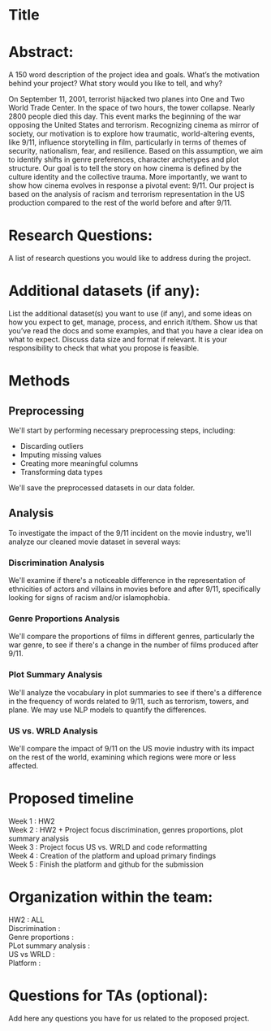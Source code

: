 # Title

# Abstract: 
A 150 word description of the project idea and goals. What’s the motivation behind your project? What story would you like to tell, and why?


On September 11, 2001, terrorist hijacked two planes into One and Two World Trade Center. In the space of two hours, the tower collapse. Nearly 2800 people died this day. This event marks the beginning of the war opposing the United States and terrorism. Recognizing cinema as mirror of society, our motivation is to explore how traumatic, world-altering events, like 9/11, influence storytelling in film, particularly in terms of themes of security, nationalism, fear, and resilience. Based on this assumption, we aim to identify shifts in genre preferences, character archetypes and plot structure. Our goal is to tell the story on how cinema is defined by the culture identity and the collective trauma. More importantly, we want to show how cinema evolves in response a pivotal event: 9/11. 
Our project is based on the analysis of racism and terrorism representation in the US production compared to the rest of the world before and after 9/11. 

# Research Questions: 
A list of research questions you would like to address during the project.

# Additional datasets (if any): 
List the additional dataset(s) you want to use (if any), and some ideas on how you expect to get, manage, process, and enrich it/them. Show us that you’ve read the docs and some examples, and that you have a clear idea on what to expect. Discuss data size and format if relevant. It is your responsibility to check that what you propose is feasible.

# Methods

## Preprocessing 

We'll start by performing necessary preprocessing steps, including:

- Discarding outliers
- Imputing missing values
- Creating more meaningful columns
- Transforming data types

We'll save the preprocessed datasets in our data folder.

## Analysis 
To investigate the impact of the 9/11 incident on the movie industry, we'll analyze our cleaned movie dataset in several ways:

### Discrimination Analysis
We'll examine if there's a noticeable difference in the representation of ethnicities of actors and villains in movies before and after 9/11, specifically looking for signs of racism and/or islamophobia.

### Genre Proportions Analysis
We'll compare the proportions of films in different genres, particularly the war genre, to see if there's a change in the number of films produced after 9/11.

### Plot Summary Analysis
We'll analyze the vocabulary in plot summaries to see if there's a difference in the frequency of words related to 9/11, such as terrorism, towers, and plane. We may use NLP models to quantify the differences.

### US vs. WRLD Analysis
We'll compare the impact of 9/11 on the US movie industry with its impact on the rest of the world, examining which regions were more or less affected.

# Proposed timeline
Week 1 : HW2 <br>
Week 2 : HW2 + Project focus discrimination, genres proportions, plot summary analysis <br>
Week 3 : Project focus US vs. WRLD and code reformatting <br>
Week 4 : Creation of the platform and upload primary findings <br>
Week 5 : Finish the platform and github for the submission

# Organization within the team: 
HW2 : ALL <br>
Discrimination : <br>
Genre proportions : <br>
PLot summary analysis : <br>
US vs WRLD : <br>
Platform : 

# Questions for TAs (optional): 
Add here any questions you have for us related to the proposed project.
